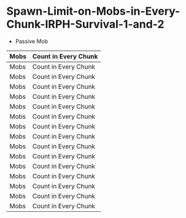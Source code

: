 # Spawn-Limit-on-Mobs-in-Every-Chunk-IRPH-Survival-1-and-2
- Passive Mob

|     Mobs   | Count in Every Chunk|
| ---------- | ------------------- |
|     Mobs   | Count in Every Chunk|
|     Mobs   | Count in Every Chunk|
|     Mobs   | Count in Every Chunk|
|     Mobs   | Count in Every Chunk|
|     Mobs   | Count in Every Chunk|
|     Mobs   | Count in Every Chunk|
|     Mobs   | Count in Every Chunk|
|     Mobs   | Count in Every Chunk|
|     Mobs   | Count in Every Chunk|
|     Mobs   | Count in Every Chunk|
|     Mobs   | Count in Every Chunk|
|     Mobs   | Count in Every Chunk|
|     Mobs   | Count in Every Chunk|
|     Mobs   | Count in Every Chunk|
|     Mobs   | Count in Every Chunk|
